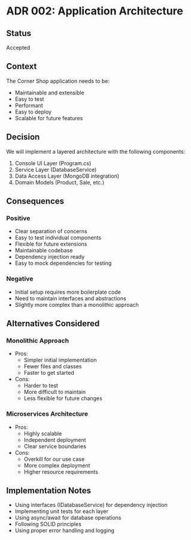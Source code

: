 # ADR 002: Application Architecture

## Status
Accepted

## Context
The Corner Shop application needs to be:
- Maintainable and extensible
- Easy to test
- Performant
- Easy to deploy
- Scalable for future features

## Decision
We will implement a layered architecture with the following components:
1. Console UI Layer (Program.cs)
2. Service Layer (DatabaseService)
3. Data Access Layer (MongoDB integration)
4. Domain Models (Product, Sale, etc.)

## Consequences

### Positive
- Clear separation of concerns
- Easy to test individual components
- Flexible for future extensions
- Maintainable codebase
- Dependency injection ready
- Easy to mock dependencies for testing

### Negative
- Initial setup requires more boilerplate code
- Need to maintain interfaces and abstractions
- Slightly more complex than a monolithic approach

## Alternatives Considered

### Monolithic Approach
- Pros:
  - Simpler initial implementation
  - Fewer files and classes
  - Faster to get started
- Cons:
  - Harder to test
  - More difficult to maintain
  - Less flexible for future changes

### Microservices Architecture
- Pros:
  - Highly scalable
  - Independent deployment
  - Clear service boundaries
- Cons:
  - Overkill for our use case
  - More complex deployment
  - Higher resource requirements

## Implementation Notes
- Using interfaces (IDatabaseService) for dependency injection
- Implementing unit tests for each layer
- Using async/await for database operations
- Following SOLID principles
- Using proper error handling and logging 